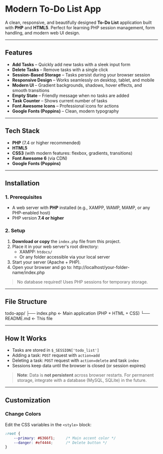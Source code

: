 # Modern To-Do List App

A clean, responsive, and beautifully designed **To-Do List** application built with **PHP** and **HTML5**. Perfect for learning PHP session management, form handling, and modern web UI design.

---

## Features

- **Add Tasks** – Quickly add new tasks with a sleek input form
- **Delete Tasks** – Remove tasks with a single click
- **Session-Based Storage** – Tasks persist during your browser session
- **Responsive Design** – Works seamlessly on desktop, tablet, and mobile
- **Modern UI** – Gradient backgrounds, shadows, hover effects, and smooth transitions
- **Empty State** – Friendly message when no tasks are added
- **Task Counter** – Shows current number of tasks
- **Font Awesome Icons** – Professional icons for actions
- **Google Fonts (Poppins)** – Clean, modern typography

---

## Tech Stack

- **PHP** (7.4 or higher recommended)
- **HTML5**
- **CSS3** (with modern features: flexbox, gradients, transitions)
- **Font Awesome 6** (via CDN)
- **Google Fonts (Poppins)**

---

## Installation

### 1. Prerequisites
- A web server with **PHP** installed (e.g., XAMPP, WAMP, MAMP, or any PHP-enabled host)
- PHP version **7.4 or higher**

### 2. Setup

1. **Download or copy** the `index.php` file from this project.
2. Place it in your web server's root directory:
   - XAMPP: `htdocs/`
   - Or any folder accessible via your local server
3. Start your server (Apache + PHP).
4. Open your browser and go to:
http://localhost/your-folder-name/index.php


> No database required! Uses PHP sessions for temporary storage.

---

## File Structure
todo-app/
├── index.php          ← Main application (PHP + HTML + CSS)
└── README.md          ← This file


---

## How It Works

- Tasks are stored in `$_SESSION['todo_list']`
- Adding a task: `POST` request with `action=add`
- Deleting a task: `POST` request with `action=delete` and task `index`
- Sessions keep data until the browser is closed (or session expires)

> **Note**: Data is **not persistent** across browser restarts. For permanent storage, integrate with a database (MySQL, SQLite) in the future.

---

## Customization

### Change Colors
Edit the CSS variables in the `<style>` block:
```css
:root {
    --primary: #6366f1;     /* Main accent color */
    --danger: #ef4444;      /* Delete button */
}